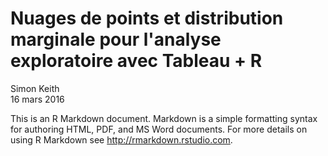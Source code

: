 # Nuages de points et distribution marginale pour l'analyse exploratoire avec Tableau + R
Simon Keith  
16 mars 2016  

This is an R Markdown document. Markdown is a simple formatting syntax for authoring HTML, PDF, and MS Word documents. For more details on using R Markdown see <http://rmarkdown.rstudio.com>.
